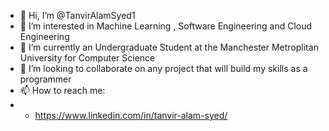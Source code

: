 - 👋 Hi, I’m @TanvirAlamSyed1
- 👀 I’m interested in Machine Learning , Software Engineering and Cloud Engineering
- 🌱 I’m currently an Undergraduate Student at the Manchester Metroplitan University for Computer Science
- 💞️ I’m looking to collaborate on any project that will build my skills as a programmer
- 📫 How to reach me:
- - https://www.linkedin.com/in/tanvir-alam-syed/

<!---
TanvirAlamSyed1/TanvirAlamSyed1 is a ✨ special ✨ repository because its `README.md` (this file) appears on your GitHub profile.
You can click the Preview link to take a look at your changes.
--->
